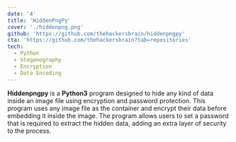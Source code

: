 ```yaml
---
date: '4'
title: 'HiddenPngPy'
cover: './hiddenpng.png'
github: 'https://github.com/thehackersbrain/hiddenpngpy'
cta: 'https://github.com/thehackersbrain?tab=repositories'
tech:
  - Python
  - Steganography
  - Encryption
  - Data Encoding
---
```


**Hiddenpngpy** is a **Python3** program designed to hide any kind of data inside an image file using encryption and password protection. This program uses any image file as the container and encrypt their data before embedding it inside the image. The program allows users to set a password that is required to extract the hidden data, adding an extra layer of security to the process.
